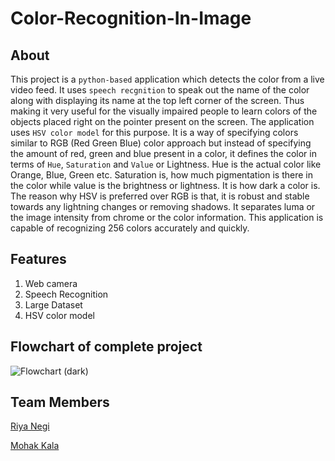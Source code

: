 # Color-Recognition-In-Image

## About 
This project is a `python-based` application which detects the color from a live video feed. It uses `speech recgnition` to speak out the name of the color along with displaying its name at the top left corner of the screen. Thus making it very useful for the visually impaired people to learn colors of the objects placed right on the pointer present on the screen. The application uses `HSV color model` for this purpose. It is a way of specifying colors similar to RGB (Red Green Blue) color approach but instead of specifying the amount of red, green and blue present in a color, it defines the color in terms of `Hue`, `Saturation` and `Value` or Lightness. Hue is the actual color like Orange, Blue, Green etc. Saturation is, how much pigmentation is there in the color while value is the brightness or lightness. It is how dark a color is. The reason why HSV is preferred over RGB is that, it is robust and stable towards any lightning changes or removing shadows. It separates luma or the image intensity from chrome or the color information. This application is capable of recognizing 256 colors accurately and quickly.

## Features
1. Web camera
2. Speech Recognition
3. Large Dataset
4. HSV color model

## Flowchart of complete project
![Flowchart (dark)](https://user-images.githubusercontent.com/58062535/152655848-c12c71bb-be99-4dd6-a96f-be57b36967ec.jpeg)

## Team Members
[Riya Negi](https://github.com/riyanegi1211)

[Mohak Kala](https://github.com/MohakKala07)
